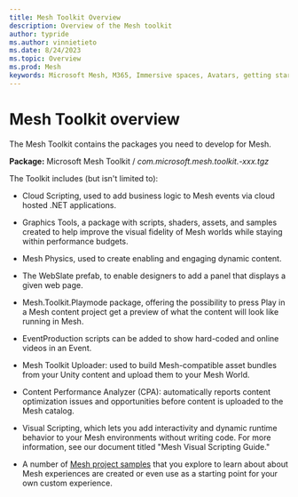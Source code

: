 ```yaml
---
title: Mesh Toolkit Overview
description: Overview of the Mesh toolkit
author: typride
ms.author: vinnietieto
ms.date: 8/24/2023
ms.topic: Overview
ms.prod: Mesh
keywords: Microsoft Mesh, M365, Immersive spaces, Avatars, getting started, documentation, features, toolkit, packages
---
```


# Mesh Toolkit overview

The Mesh Toolkit contains the packages you need to develop for Mesh. 

**Package:** Microsoft Mesh Toolkit / *com.microsoft.mesh.toolkit.-xxx.tgz*

The Toolkit includes (but isn't limited to):

- Cloud Scripting, used to add business logic to Mesh events via cloud
    hosted .NET applications.

- Graphics Tools, a package with scripts, shaders, assets, and samples
    created to help improve the visual fidelity of Mesh worlds while
    staying within performance budgets.

- Mesh Physics, used to create enabling and engaging dynamic content.

- The WebSlate prefab, to enable designers to add a panel that displays
    a given web page.

- Mesh.Toolkit.Playmode package, offering the possibility to press
    Play in a Mesh content project get a preview of what the content
    will look like running in Mesh.

- EventProduction scripts can be added to show hard-coded and online
    videos in an Event.

- Mesh Toolkit Uploader: used to build Mesh-compatible asset bundles
    from your Unity content and upload them to your Mesh World.

- Content Performance Analyzer (CPA): automatically reports content
    optimization issues and opportunities before content is uploaded to
    the Mesh catalog.

- Visual Scripting, which lets you add interactivity and dynamic
    runtime behavior to your Mesh environments without writing code. For
    more information, see our document titled "Mesh Visual Scripting
    Guide."

- A number of [Mesh project samples](getting-started/samples/samples-overview.md) that you explore to learn about about Mesh experiences are created or even use as a starting point for your own custom experience.
